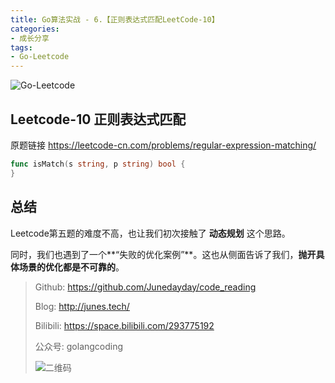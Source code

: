 ```yaml
---
title: Go算法实战 - 6.【正则表达式匹配LeetCode-10】
categories: 
- 成长分享
tags:
- Go-Leetcode
---
```


![Go-Leetcode](https://i.loli.net/2021/07/10/SbG3k5XFRlsJdOV.jpg)

## Leetcode-10 正则表达式匹配

原题链接 https://leetcode-cn.com/problems/regular-expression-matching/

```go
func isMatch(s string, p string) bool {
}
```



## 总结

Leetcode第五题的难度不高，也让我们初次接触了 **动态规划** 这个思路。

同时，我们也遇到了一个**“失败的优化案例”**。这也从侧面告诉了我们，**抛开具体场景的优化都是不可靠的**。



> Github: https://github.com/Junedayday/code_reading
>
> Blog: http://junes.tech/
>
> Bilibili: https://space.bilibili.com/293775192
>
> 公众号: golangcoding
>
>  ![二维码](https://i.loli.net/2021/02/28/RPzy7Hjc9GZ8I3e.jpg)


